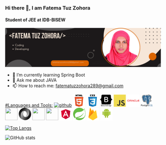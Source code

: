 ### Hi there 👋, I am Fatema Tuz Zohora
#### Student of JEE at IDB-BISEW
![Student of JEE at IDB-BISEW](https://github.com/fatemazohor/fatemazohor/blob/main/github%20banner.png)




- 🌱 I’m currently learning Spring Boot 
- 💬 Ask me about JAVA 
- 📫 How to reach me: fatematuzzohora289@gmail.com 

[#Languages and Tools:](https://github.com/fatemazohor)
[<img src='https://cdn.jsdelivr.net/npm/simple-icons@3.0.1/icons/github.svg' alt='github' height='40'>](https://github.com/fatemazohor) 
[<img src="svg/html5.svg" width="40" height="40">](https://github.com/fatemazohor)
[<img src="svg/css3.svg" width="40" height="40">](https://github.com/fatemazohor)
[<img src="svg/bootstrap.svg" width="40" height="40">](https://github.com/fatemazohor)
[<img src="svg/javascript.svg" width="40" height="40">](https://github.com/fatemazohor)
[<img src="svg/oracle.svg" width="40" height="40">](https://github.com/fatemazohor)
[<img src="svg/postgresql.svg" width="40" height="40">](https://github.com/fatemazohor)
[<img src="https://github.com/fatemazohor/SwingSMEManagement/blob/main/Screenshot/mysql.png" width="40" height="40">](https://github.com/fatemazohor)
[<img src="svg/json.svg" width="40" height="40">](https://github.com/fatemazohor)
[<img src="https://github.com/fatemazohor/SwingSMEManagement/blob/main/Screenshot/Java.png" width="40" height="40">](https://github.com/fatemazohor)
[<img src="https://github.com/fatemazohor/SwingSMEManagement/blob/main/Screenshot/Swing.png" width="40" height="40">](https://github.com/fatemazohor)
[<img src="svg/angular.svg" width="40" height="40">](https://github.com/fatemazohor)
[<img src="svg/spring_boot.svg" width="40" height="40">](https://github.com/fatemazohor)
[<img src="svg/firebase.svg" width="40" height="40">](https://github.com/fatemazohor)
[<img src="svg/android.svg" width="40" height="40">](https://github.com/fatemazohor)


[![Top Langs](https://github-readme-stats.vercel.app/api/top-langs/?username=fatemazohor)](https://github.com/anuraghazra/github-readme-stats)

![GitHub stats](https://github-stats-alpha.vercel.app/api?username=fatemazohor)  


